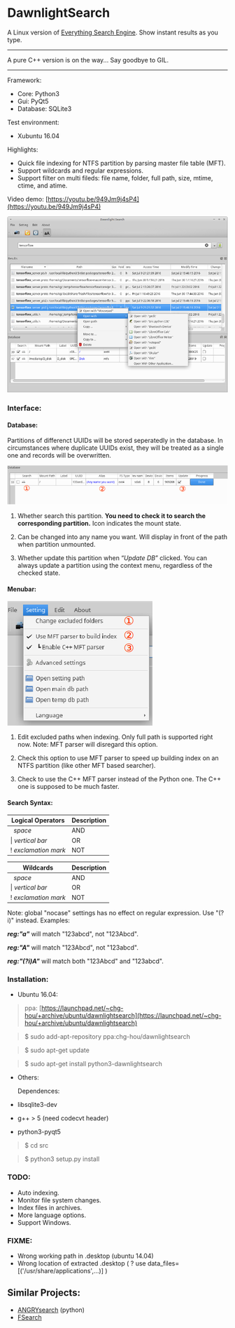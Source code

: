 # DawnlightSearch
A Linux version of [Everything Search Engine](https://www.voidtools.com/). Show instant results as you type.
*****
A pure C++ version is on the way...  Say goodbye to GIL.
*****
Framework: 

 - Core: Python3
 - Gui: PyQt5
 - Database: SQLite3

Test environment:

 - Xubuntu 16.04 

Highlights:

 - Quick file indexing for NTFS partition by parsing master file table (MFT).
 - Support wildcards and regular expressions.
 - Support filter on multi fileds: file name, folder, full path, size, mtime, ctime, and atime. 

Video demo: [https://youtu.be/949Jm9j4sP4](https://youtu.be/949Jm9j4sP4)

![](./_screenshot/Dawnlight%20Search_2.png)


### Interface:

#### Database:

Partitions of differenct UUIDs will be stored seperatedly in the database. In circumstances where duplicate UUIDs exist, they will be treated as a single one and records will be overwritten. 

![](./_screenshot/Database_table_1.png)

1. Whether search this partition. **You need to check it to search the corresponding partition.** Icon indicates the mount state.

2. Can be changed into any name you want. Will display in front of the path when partition unmounted.

3. Whether update this partition when “*Update DB*” clicked. You can always update a partition using the context menu, regardless of the checked state.


#### Menubar:

![](./_screenshot/Main_menu.png)

1. Edit excluded paths when indexing. Only full path is supported right now. Note: MFT parser will disregard this option.

2. Check this option to use MFT parser to speed up building index on an NTFS partition (like other MFT based searcher). 

3. Check to use the C++ MFT parser instead of the Python one. The C++ one is supposed to be much faster.


#### Search Syntax:


  Logical Operators   |  Description 
-------- | ---
&#160;  *space* | AND
 &#124; *vertical bar*   | OR
!   *exclamation mark* | NOT


  Wildcards   |  Description 
-------- | ---
&#160;  *space* | AND
 &#124; *vertical bar*   | OR
!   *exclamation mark* | NOT



Note: global "nocase" settings has no effect on regular expression. Use "(?i)" instead. 
Examples: 

***reg:"a"*** will match "123abcd", not "123Abcd". 

***reg:"A"*** will match "123Abcd", not "123abcd". 

***reg:"(?i)A"*** will match both "123Abcd" and "123abcd".


### Installation:

* Ubuntu 16.04:
> ppa: [https://launchpad.net/~chg-hou/+archive/ubuntu/dawnlightsearch](https://launchpad.net/~chg-hou/+archive/ubuntu/dawnlightsearch)

 > $ sudo add-apt-repository ppa:chg-hou/dawnlightsearch

 > $ sudo apt-get update

 > $ sudo apt-get install python3-dawnlightsearch 

* Others:

  Dependences:  

 - libsqlite3-dev

 - g++ > 5   (need codecvt header)

 - python3-pyqt5

 > $ cd src
 
 > $ python3 setup.py install
 
### TODO:
 - Auto indexing.
 - Monitor file system changes.
 - Index files in archives.
 - More language options.
 - Support Windows.

### FIXME:
 - Wrong working path in .desktop (ubuntu 14.04)
 - Wrong location of extracted .desktop (  ? use    data_files=[('/usr/share/applications',...)]  ) 

## Similar Projects:

 - [ANGRYsearch](https://github.com/DoTheEvo/ANGRYsearch) (python)
 - [FSearch](https://github.com/cboxdoerfer/fsearch)


